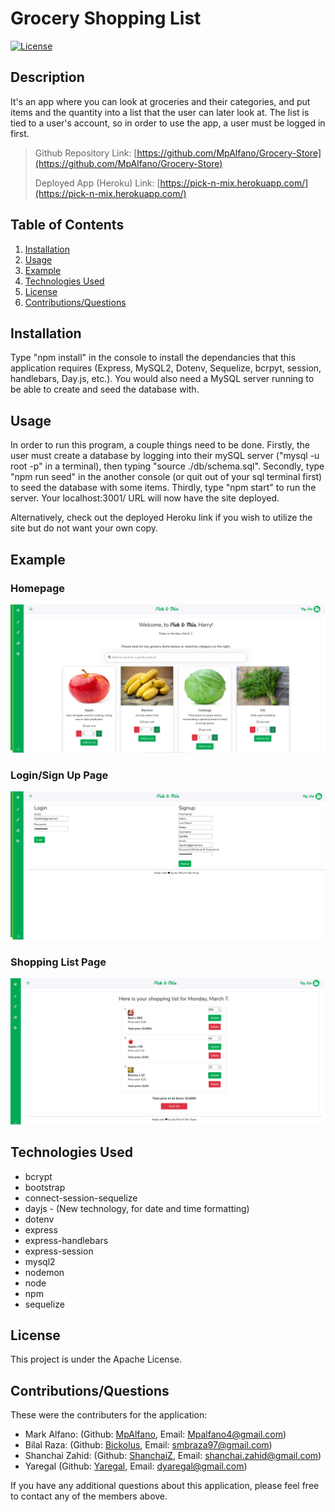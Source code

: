 # Grocery Shopping List

[![License](https://img.shields.io/badge/License-Apache_2.0-blue.svg)](https://opensource.org/licenses/Apache-2.0)

## Description

It's an app where you can look at groceries and their categories, and put items and the quantity into a list that the user can later look at. The list is tied to a user's account, so in order to use the app, a user must be logged in first. 

> Github Repository Link: [https://github.com/MpAlfano/Grocery-Store](https://github.com/MpAlfano/Grocery-Store)
>
> Deployed App (Heroku) Link: [https://pick-n-mix.herokuapp.com/](https://pick-n-mix.herokuapp.com/)

## Table of Contents

1. [Installation](#installation)
2. [Usage](#usage)
3. [Example](#example)
4. [Technologies Used](#technologies-used)
5. [License](#license)
6. [Contributions/Questions](#contributionsquestions)

## Installation

Type "npm install" in the console to install the dependancies that this application requires (Express, MySQL2, Dotenv, Sequelize, bcrpyt, session, handlebars, Day.js, etc.). You would also need a MySQL server running to be able to create and seed the database with.

## Usage

In order to run this program, a couple things need to be done. Firstly, the user must create a database by logging into their mySQL server ("mysql -u root -p" in a terminal), then typing "source ./db/schema.sql". Secondly, type "npm run seed" in the another console (or quit out of your sql terminal first) to seed the database with some items. Thirdly, type "npm start" to run the server. Your localhost:3001/ URL will now have the site deployed.

Alternatively, check out the deployed Heroku link if you wish to utilize the site but do not want your own copy.

## Example

### Homepage
![Pick n Mix homepage](./public/images/app1.png)

### Login/Sign Up Page
![Pick n Mix login screen](./public/images/app2.png)

### Shopping List Page
![Pick n Mix shopping list screen](./public/images/app3.png)


## Technologies Used 

* bcrypt
* bootstrap
* connect-session-sequelize
* dayjs - (New technology, for date and time formatting)
* dotenv
* express
* express-handlebars
* express-session
* mysql2
* nodemon
* node
* npm
* sequelize

## License

This project is under the Apache License. 

## Contributions/Questions

These were the contributers for the application: 

* Mark Alfano: (Github: [MpAlfano](https://github.com/MpAlfano), Email: Mpalfano4@gmail.com)
* Bilal Raza: (Github: [Bickolus](https://github.com/Bickolus), Email: smbraza97@gmail.com)
* Shanchai Zahid: (Github: [ShanchaiZ](https://github.com/ShanchaiZ), Email: shanchai.zahid@gmail.com)
* Yaregal (Github: [Yaregal](https://github.com/Yaregaldt), Email: dyaregal@gmail.com)

If you have any additional questions about this application, please feel free to contact any of the members above.
